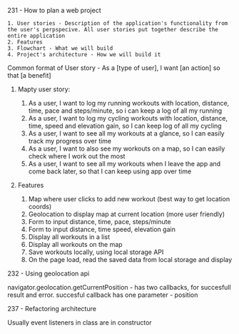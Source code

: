 231 - How to plan a web project

    1. User stories - Description of the application's functionality from the user's perpspecive. All user stories put together describe the entire application
    2. Features
    3. Flowchart - What we will build
    4. Project's architecture - How we will build it

Common format of User story - As a [type of user], I want [an action] so that [a benefit]

1. Mapty user story:

   1. As a user, I want to log my running workouts with location, distance, time, pace and steps/minute, so i can keep a log of all my running
   2. As a user, I want to log my cycling workouts with location, distance, time, speed and elevation gain, so I can keep log of all my cycling
   3. As a user, I want to see all my workouts at a glance, so I can easily track my progress over time
   4. As a user, I want to also see my workouts on a map, so I can easily check where I work out the most
   5. As a user, I want to see all my workouts when I leave the app and come back later, so that I can keep using app over time

2. Features

   1. Map where user clicks to add new workout (best way to get location coords)
   2. Geolocation to display map at current location (more user friendly)
   3. Form to input distance, time, pace, steps/minute
   4. Form to input distance, time speed, elevation gain
   5. Display all workouts in a list
   6. Display all workouts on the map
   7. Save workouts locally, using local storage API
   8. On the page load, read the saved data from local storage and display

232 - Using geolocation api

navigator.geolocation.getCurrentPosition - has two callbacks, for succesfull result and error. succesful callback has one parameter - position

237 - Refactoring architecture

Usually event listeners in class are in constructor
